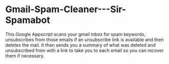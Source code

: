 # Gmail-Spam-Cleaner---Sir-Spamabot
This Google Appscript scans your gmail inbox for spam keywords, unsubscribes from those emails if an unsubscribe link is available and then deletes the mail. It then sends you a summary of what was deleted and unsubscribed from with a link to take you to each email so you can recover them if necessary.
